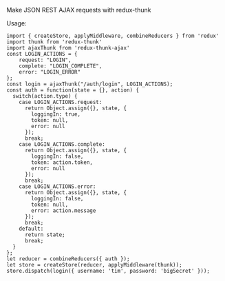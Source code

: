 Make JSON REST AJAX requests with redux-thunk

Usage:

    import { createStore, applyMiddleware, combineReducers } from 'redux'
    import thunk from 'redux-thunk'
    import ajaxThunk from 'redux-thunk-ajax'
    const LOGIN_ACTIONS = {
        request: "LOGIN",
        complete: "LOGIN_COMPLETE",
        error: "LOGIN_ERROR"
    };
    const login = ajaxThunk("/auth/login", LOGIN_ACTIONS);
    const auth = function(state = {}, action) {
      switch(action.type) {
        case LOGIN_ACTIONS.request:
          return Object.assign({}, state, {
            loggingIn: true,
            token: null,
            error: null
          });
          break;
        case LOGIN_ACTIONS.complete:
          return Object.assign({}, state, {
            loggingIn: false,
            token: action.token,
            error: null
          });
          break;
        case LOGIN_ACTIONS.error:
          return Object.assign({}, state, {
            loggingIn: false,
            token: null,
            error: action.message
          });
          break;
        default:
          return state;
          break;
      }
    };
    let reducer = combineReducers({ auth });
    let store = createStore(reducer, applyMiddleware(thunk));
    store.dispatch(login({ username: 'tim', password: 'bigSecret' }));

